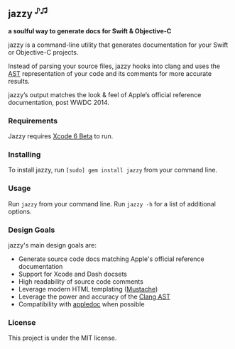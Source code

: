 ## jazzy <sup>♪♫</sup>
**a soulful way to generate docs for Swift & Objective-C**

jazzy is a command-line utility that generates documentation for your Swift or Objective-C projects.

Instead of parsing your source files, jazzy hooks into clang and uses the [AST][ast] representation of your code and its comments for more accurate results.

jazzy’s output matches the look & feel of Apple’s official reference documentation, post WWDC 2014.

### Requirements

Jazzy requires [Xcode 6 Beta](https://developer.apple.com/xcode/) to run.

### Installing

To install jazzy, run `[sudo] gem install jazzy` from your command line.

### Usage

Run `jazzy` from your command line. Run `jazzy -h` for a list of additional options.

### Design Goals

jazzy's main design goals are:

- Generate source code docs matching Apple's official reference documentation
- Support for Xcode and Dash docsets
- High readability of source code comments
- Leverage modern HTML templating ([Mustache](http://mustache.github.io))
- Leverage the power and accuracy of the [Clang AST][ast]
- Compatibility with [appledoc](https://github.com/tomaz/appledoc) when possible

### License

This project is under the MIT license.

[ast]: http://clang.llvm.org/docs/IntroductionToTheClangAST.html "Introduction To The Clang AST"
